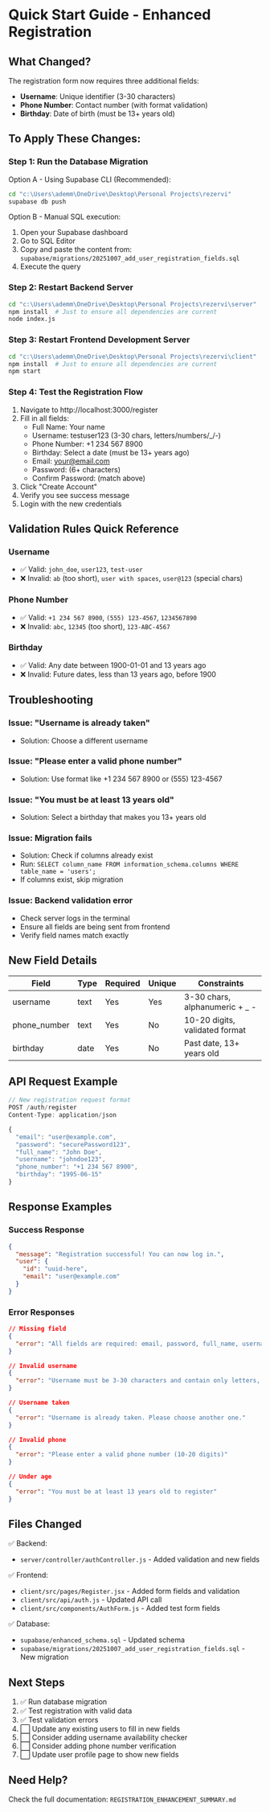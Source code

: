 # Quick Start Guide - Enhanced Registration

## What Changed?

The registration form now requires three additional fields:
- **Username**: Unique identifier (3-30 characters)
- **Phone Number**: Contact number (with format validation)
- **Birthday**: Date of birth (must be 13+ years old)

## To Apply These Changes:

### Step 1: Run the Database Migration

Option A - Using Supabase CLI (Recommended):
```bash
cd "c:\Users\ademm\OneDrive\Desktop\Personal Projects\rezervi"
supabase db push
```

Option B - Manual SQL execution:
1. Open your Supabase dashboard
2. Go to SQL Editor
3. Copy and paste the content from: `supabase/migrations/20251007_add_user_registration_fields.sql`
4. Execute the query

### Step 2: Restart Backend Server

```bash
cd "c:\Users\ademm\OneDrive\Desktop\Personal Projects\rezervi\server"
npm install  # Just to ensure all dependencies are current
node index.js
```

### Step 3: Restart Frontend Development Server

```bash
cd "c:\Users\ademm\OneDrive\Desktop\Personal Projects\rezervi\client"
npm install  # Just to ensure all dependencies are current
npm start
```

### Step 4: Test the Registration Flow

1. Navigate to http://localhost:3000/register
2. Fill in all fields:
   - Full Name: Your name
   - Username: testuser123 (3-30 chars, letters/numbers/_/-)
   - Phone Number: +1 234 567 8900
   - Birthday: Select a date (must be 13+ years ago)
   - Email: your@email.com
   - Password: (6+ characters)
   - Confirm Password: (match above)
3. Click "Create Account"
4. Verify you see success message
5. Login with the new credentials

## Validation Rules Quick Reference

### Username
- ✅ Valid: `john_doe`, `user123`, `test-user`
- ❌ Invalid: `ab` (too short), `user with spaces`, `user@123` (special chars)

### Phone Number
- ✅ Valid: `+1 234 567 8900`, `(555) 123-4567`, `1234567890`
- ❌ Invalid: `abc`, `12345` (too short), `123-ABC-4567`

### Birthday
- ✅ Valid: Any date between 1900-01-01 and 13 years ago
- ❌ Invalid: Future dates, less than 13 years ago, before 1900

## Troubleshooting

### Issue: "Username is already taken"
- Solution: Choose a different username

### Issue: "Please enter a valid phone number"
- Solution: Use format like +1 234 567 8900 or (555) 123-4567

### Issue: "You must be at least 13 years old"
- Solution: Select a birthday that makes you 13+ years old

### Issue: Migration fails
- Solution: Check if columns already exist
- Run: `SELECT column_name FROM information_schema.columns WHERE table_name = 'users';`
- If columns exist, skip migration

### Issue: Backend validation error
- Check server logs in the terminal
- Ensure all fields are being sent from frontend
- Verify field names match exactly

## New Field Details

| Field | Type | Required | Unique | Constraints |
|-------|------|----------|--------|-------------|
| username | text | Yes | Yes | 3-30 chars, alphanumeric + _ - |
| phone_number | text | Yes | No | 10-20 digits, validated format |
| birthday | date | Yes | No | Past date, 13+ years old |

## API Request Example

```javascript
// New registration request format
POST /auth/register
Content-Type: application/json

{
  "email": "user@example.com",
  "password": "securePassword123",
  "full_name": "John Doe",
  "username": "johndoe123",
  "phone_number": "+1 234 567 8900",
  "birthday": "1995-06-15"
}
```

## Response Examples

### Success Response
```json
{
  "message": "Registration successful! You can now log in.",
  "user": {
    "id": "uuid-here",
    "email": "user@example.com"
  }
}
```

### Error Responses
```json
// Missing field
{
  "error": "All fields are required: email, password, full_name, username, phone_number, and birthday"
}

// Invalid username
{
  "error": "Username must be 3-30 characters and contain only letters, numbers, underscores, and hyphens"
}

// Username taken
{
  "error": "Username is already taken. Please choose another one."
}

// Invalid phone
{
  "error": "Please enter a valid phone number (10-20 digits)"
}

// Under age
{
  "error": "You must be at least 13 years old to register"
}
```

## Files Changed

✅ Backend:
- `server/controller/authController.js` - Added validation and new fields

✅ Frontend:
- `client/src/pages/Register.jsx` - Added form fields and validation
- `client/src/api/auth.js` - Updated API call
- `client/src/components/AuthForm.js` - Added test form fields

✅ Database:
- `supabase/enhanced_schema.sql` - Updated schema
- `supabase/migrations/20251007_add_user_registration_fields.sql` - New migration

## Next Steps

1. ✅ Run database migration
2. ✅ Test registration with valid data
3. ✅ Test validation errors
4. ⬜ Update any existing users to fill in new fields
5. ⬜ Consider adding username availability checker
6. ⬜ Consider adding phone number verification
7. ⬜ Update user profile page to show new fields

## Need Help?

Check the full documentation: `REGISTRATION_ENHANCEMENT_SUMMARY.md`
